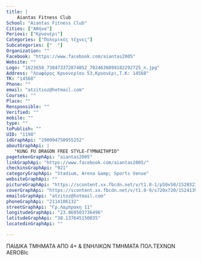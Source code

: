 ```yaml
---
title: |
    Aiantas Fitness Club
School: "Aiantas Fitness Club"
Cities: ["Αθήνα"]
Perioxi: ["Κρυονέρι"]
Categories: ["Πολεμικές τέχνες"]
Subcategories: ["  "]
Organization: ""
Facebook: "https://www.facebook.com/aiantas2005"
Website: ""
Logo: "1623658_738473372874052_7024636099182292725_n.jpg"
Address: "Λεωφόρος Κρυονερίου 53,Κρυονέρι,Τ.Κ: 14568"
TK: "14568"
Phone: ""
email: "atzitioz@hotmail.com"
Courses: ""
Place: ""
Rensponsible: ""
Verified: ""
mobile: ""
type: ""
toPublish: ""
UID: "1198"
idGraphApi: "290994750955252"
aboutGraphApi: | 
   "KUNG FU DRAGON FREE STYLE-ΓΥΜΝΑΣΤΗΡΙΟ"
pagetokenGraphApi: "aiantas2005"
linkGraphApi: "https://www.facebook.com/aiantas2005/"
checkinsGraphApi: "921"
categoryGraphApi: "Stadium, Arena &amp; Sports Venue"
websiteGraphApi: ""
pictureGraphApi: "https://scontent.xx.fbcdn.net/v/t1.0-1/p50x50/15203233_1180937641960954_247268249592270552_n.png?oh=29aff32be579405c48c3a5d7d26b1441&amp;oe=5B4059E2"
coverGraphApi: "https://scontent.xx.fbcdn.net/v/t1.0-9/s720x720/15241393_1180936521961066_8793188486135497082_n.png?oh=946fddfff829c04bd61c34fa37b07314&amp;oe=5B429F64"
emailsGraphApi: "atzitoz@hotmail.com"
phoneGraphApi: "2114106132"
streetGraphApi: "Γρ.Λαμπρακη 11"
longitudeGraphApi: "23.869503736496"
latitudeGraphApi: "38.137645150035"
locatedinGraphApi: ""

---
```


ΠΑΙΔΙΚΑ TMHMATA ΑΠΟ 4+ &amp; ΕΝΗΛΙΚΩΝ ΤΜΗΜΑΤΑ ΠΟΛ.ΤΕΧΝΩΝ AEROBIc 

